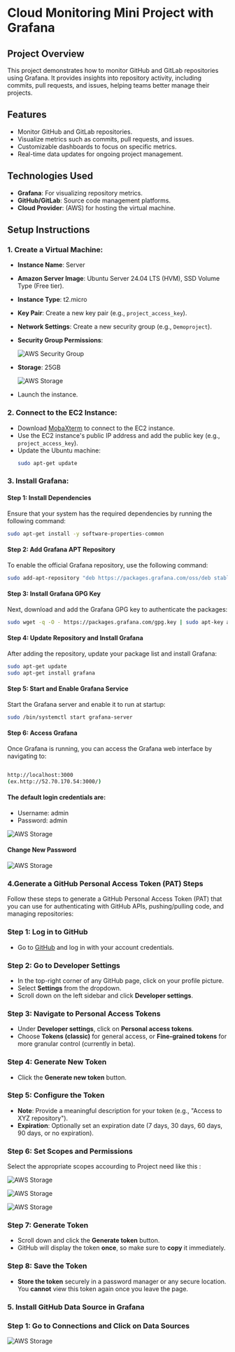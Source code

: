 # Cloud Monitoring Mini Project with Grafana

## Project Overview

This project demonstrates how to monitor GitHub and GitLab repositories using Grafana. It provides insights into repository activity, including commits, pull requests, and issues, helping teams better manage their projects.

## Features

- Monitor GitHub and GitLab repositories.
- Visualize metrics such as commits, pull requests, and issues.
- Customizable dashboards to focus on specific metrics.
- Real-time data updates for ongoing project management.

## Technologies Used

- **Grafana**: For visualizing repository metrics.
- **GitHub/GitLab**: Source code management platforms.
- **Cloud Provider**: (AWS) for hosting the virtual machine.

## Setup Instructions

### 1. **Create a Virtual Machine**:
   - **Instance Name**: Server
   - **Amazon Server Image**: Ubuntu Server 24.04 LTS (HVM), SSD Volume Type (Free tier).
   - **Instance Type**: t2.micro
   - **Key Pair**: Create a new key pair (e.g., `project_access_key`).
   - **Network Settings**: Create a new security group (e.g., `Demoproject`).
   - **Security Group Permissions**:
     
     ![AWS Security Group](https://github.com/anil-rupnar/Cloud-Monitoring-Mini-Project-with-Grafana/blob/main/images/aws%20security%20group.jpg)
    
   - **Storage**: 25GB
    
     ![AWS Storage](https://github.com/anil-rupnar/Cloud-Monitoring-Mini-Project-with-Grafana/blob/main/images/Aws.jpg)
    
   - Launch the instance.

### 2. **Connect to the EC2 Instance**:
   - Download [MobaXterm](https://mobaxterm.mobatek.net/download.html) to connect to the EC2 instance.
   - Use the EC2 instance's public IP address and add the public key (e.g., `project_access_key`).
   - Update the Ubuntu machine:
     ```bash
     sudo apt-get update
     ```

### 3. **Install Grafana**:

#### Step 1: Install Dependencies

Ensure that your system has the required dependencies by running the following command:

```bash
sudo apt-get install -y software-properties-common
```

#### Step 2: Add Grafana APT Repository

To enable the official Grafana repository, use the following command:

```bash
sudo add-apt-repository "deb https://packages.grafana.com/oss/deb stable main"

```

#### Step 3: Install Grafana GPG Key

Next, download and add the Grafana GPG key to authenticate the packages:

```bash
sudo wget -q -O - https://packages.grafana.com/gpg.key | sudo apt-key add -
```

#### Step 4: Update Repository and Install Grafana
After adding the repository, update your package list and install Grafana:

```bash
sudo apt-get update
sudo apt-get install grafana
```

#### Step 5: Start and Enable Grafana Service

Start the Grafana server and enable it to run at startup:

```bash
sudo /bin/systemctl start grafana-server
```
#### Step 6: Access Grafana
Once Grafana is running, you can access the Grafana web interface by navigating to:

```bash

http://localhost:3000
(ex.http://52.70.170.54:3000/)
```
#### The default login credentials are:

- Username: admin
- Password: admin

 ![AWS Storage](https://github.com/anil-rupnar/Cloud-Monitoring-Mini-Project-with-Grafana/blob/main/images/5.png)

  
#### Change New Password 

 ![AWS Storage](https://github.com/anil-rupnar/Cloud-Monitoring-Mini-Project-with-Grafana/blob/main/images/6.png)

### 4.Generate a GitHub Personal Access Token (PAT) Steps

Follow these steps to generate a GitHub Personal Access Token (PAT) that you can use for authenticating with GitHub APIs, pushing/pulling code, and managing repositories:

### Step 1: Log in to GitHub
- Go to [GitHub](https://github.com) and log in with your account credentials.

### Step 2: Go to Developer Settings
- In the top-right corner of any GitHub page, click on your profile picture.
- Select **Settings** from the dropdown.
- Scroll down on the left sidebar and click **Developer settings**.

### Step 3: Navigate to Personal Access Tokens
- Under **Developer settings**, click on **Personal access tokens**.
- Choose **Tokens (classic)** for general access, or **Fine-grained tokens** for more granular control (currently in beta).

### Step 4: Generate New Token
- Click the **Generate new token** button.

### Step 5: Configure the Token
- **Note**: Provide a meaningful description for your token (e.g., "Access to XYZ repository").
- **Expiration**: Optionally set an expiration date (7 days, 30 days, 60 days, 90 days, or no expiration).

### Step 6: Set Scopes and Permissions
Select the appropriate scopes accourding to Project need like this :

![AWS Storage](https://github.com/anil-rupnar/Cloud-Monitoring-Mini-Project-with-Grafana/blob/main/images/1.png)

![AWS Storage](https://github.com/anil-rupnar/Cloud-Monitoring-Mini-Project-with-Grafana/blob/main/images/2.png)

![AWS Storage](https://github.com/anil-rupnar/Cloud-Monitoring-Mini-Project-with-Grafana/blob/main/images/3.png)


### Step 7: Generate Token
- Scroll down and click the **Generate token** button.
- GitHub will display the token **once**, so make sure to **copy** it immediately.

### Step 8: Save the Token
- **Store the token** securely in a password manager or any secure location. You **cannot** view this token again once you leave the page.


### 5. Install GitHub Data Source in Grafana

### Step 1: Go to Connections and Click on Data Sources

![AWS Storage](https://github.com/anil-rupnar/Cloud-Monitoring-Mini-Project-with-Grafana/blob/main/images/7.png)

